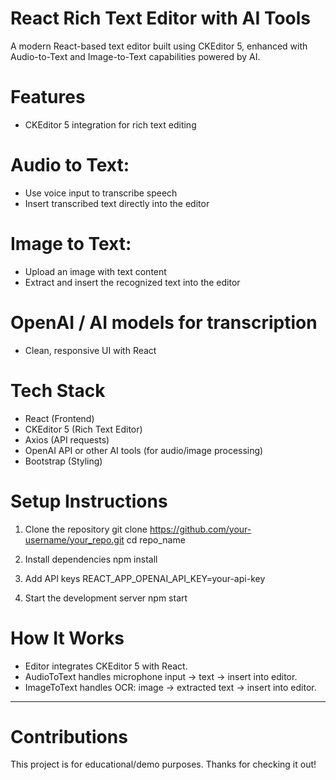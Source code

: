 # React Rich Text Editor with AI Tools
A modern React-based text editor built using CKEditor 5, enhanced with Audio-to-Text and Image-to-Text capabilities powered by AI.

# Features
- CKEditor 5 integration for rich text editing

# Audio to Text:
- Use voice input to transcribe speech
- Insert transcribed text directly into the editor

# Image to Text:
- Upload an image with text content
- Extract and insert the recognized text into the editor

# OpenAI / AI models for transcription
- Clean, responsive UI with React

# Tech Stack
- React (Frontend)
- CKEditor 5 (Rich Text Editor)
- Axios (API requests)
- OpenAI API or other AI tools (for audio/image processing)
- Bootstrap (Styling)


# Setup Instructions
1. Clone the repository
git clone https://github.com/your-username/your_repo.git
cd repo_name

2. Install dependencies
npm install

3. Add API keys
REACT_APP_OPENAI_API_KEY=your-api-key

4. Start the development server
npm start

# How It Works
- Editor integrates CKEditor 5 with React.
- AudioToText handles microphone input → text → insert into editor.
- ImageToText handles OCR: image → extracted text → insert into editor.

---

# Contributions

This project is for educational/demo purposes. Thanks for checking it out!



